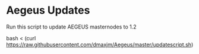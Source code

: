 # Aegeus Updates

Run this script to update AEGEUS masternodes to 1.2

  bash < (curl https://raw.githubusercontent.com/dmaxjm/Aegeus/master/updatescript.sh)
